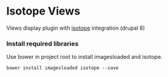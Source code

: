 # Isotope Views
Views display plugin with [isotope](https://github.com/metafizzy/isotope) integration (drupal 8)

### Install required libraries
Use bower in project root to install imagesloaded and isotope.

`bower install imagesloaded isotope --save`